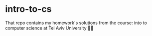# intro-to-cs

That repo contains my homework's solutions from the course: into to computer science at Tel Aviv University 🧑‍🎓
